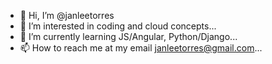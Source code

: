 - 👋 Hi, I’m @janleetorres
- 👀 I’m interested in coding and cloud concepts...
- 🌱 I’m currently learning JS/Angular, Python/Django...
- 📫 How to reach me at my email janleetorres@gmail.com...

<!---
janleetorres/janleetorres is a ✨ special ✨ repository because its `README.md` (this file) appears on your GitHub profile.
You can click the Preview link to take a look at your changes.
--->

